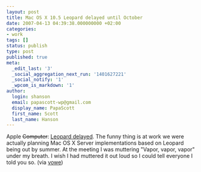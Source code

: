 ```yaml
---
layout: post
title: Mac OS X 10.5 Leopard delayed until October
date: 2007-04-13 04:39:38.000000000 +02:00
categories:
- work
tags: []
status: publish
type: post
published: true
meta:
  _edit_last: '3'
  _social_aggregation_next_run: '1401627221'
  _social_notify: '1'
  _wpcom_is_markdown: '1'
author:
  login: shanson
  email: papascott-wp@gmail.com
  display_name: PapaScott
  first_name: Scott
  last_name: Hanson
---
```

<p>Apple <strike>Computer</strike>: <a href="http://www.prnewswire.com/cgi-bin/stories.pl?ACCT=104&amp;STORY=/www/story/04-12-2007/0004564657&amp;EDATE=">Leopard delayed</a>. The funny thing is at work we were actually planning Mac OS X Server implementations based on Leopard being out by summer. At the meeting I was muttering "Vapor, vapor, vapor" under my breath. I wish I had muttered it out loud so I could tell everyone I told you so. (via <a href="http://vowe.net/archives/008361.html">vowe</a>)</p>
